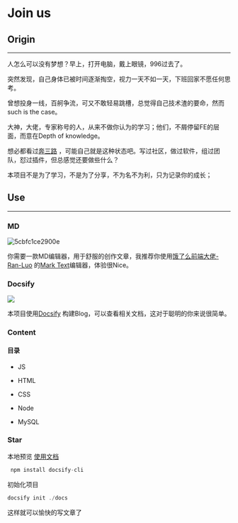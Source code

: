 # Join us

## Origin

---

人怎么可以没有梦想？早上，打开电脑，戴上眼镜，996过去了。  

突然发现，自己身体已被时间逐渐掏空，视力一天不如一天，下班回家不愿任何思考。    

曾想投身一线，百舸争流，可又不敢轻易跳槽，总觉得自己技术渣的要命，然而such is the case。  

大神，大佬，专家称号的人，从来不做你认为的学习；他们，不屑停留FE的层面，而意在Depth of knowledge。  

想必都看过[奔三路](http://www.bslxx.com/) ，可能自己就是这种状态吧。写过社区，做过软件，组过团队，怼过插件，但总感觉还要做些什么？

本项目不是为了学习，不是为了分享，不为名不为利，只为记录你的成长；

## Use

---

### MD

![5cbfc1ce2900e](https://i.loli.net/2019/04/24/5cbfc1ce2900e.png)

你需要一款MD编辑器，用于舒服的创作文章，我推荐你使用[饿了么前端大佬-Ran-Luo](https://github.com/Jocs/jocs.github.io)  的[Mark Text](https://marktext.app/)编辑器，体验很Nice。

### Docsify

![](https://docsify.js.org/_media/icon.svg)

本项目使用[Docsify](https://docsify.js.org/#/) 构建Blog，可以查看相关文档，这对于聪明的你来说很简单。  

### Content

#### 目录

- JS

- HTML

- CSS

- Node

- MySQL
  
### Star

本地预览  [使用文档](https://github.com/docsifyjs/docsify-cli)

```js
 npm install docsify-cli
```
初始化项目  

```js
docsify init ./docs
```  
这样就可以愉快的写文章了